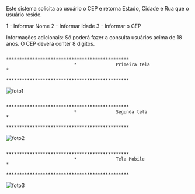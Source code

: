 Este sistema solicita ao usuário o CEP e retorna Estado, Cidade e Rua que o usuário reside.

1 - Informar Nome
2 - Informar Idade
3 - Informar o CEP


Informações adicionais: 
Só poderá fazer a consulta usuários acima de 18 anos.
O CEP deverá conter 8 digitos.

                              ***********************************************
                              *               Primeira tela                 *
                              ***********************************************
        
![foto1](https://user-images.githubusercontent.com/88899145/155567918-c847e67e-d5e8-477d-8454-61683d1b5726.png)



                              ***********************************************
                              *               Segunda tela                 *
                              ***********************************************
        
![foto2](https://user-images.githubusercontent.com/88899145/155567940-76341552-b3d5-4250-b5b6-f7ccf88fbb2f.png)


                              ***********************************************
                              *               Tela Mobile                 *
                              ***********************************************
                              
![foto3](https://user-images.githubusercontent.com/88899145/155568080-eef7a8a0-1274-4cb5-9ca0-0e36472ef880.png)
